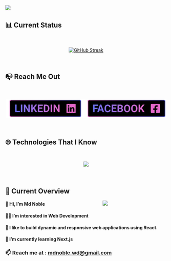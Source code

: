 <a href="https://www.facebook.com/noblerzs"><img  src="https://raw.githubusercontent.com/mdnoble1/mdnoble1/main/assets/banner/noblegithub%20banner1.gif"></a></p>

<!-- ## 👨‍💻 About Me



### Hey, I'm Md Noble, a passionate web developer with a love for building immersive and responsive web applications

### My goal is to make a positive impact in the world of web development.

<br /> -->

## 📊 Current Status

<br />

<p align="center"><a href="https://git.io/streak-stats"><img width="70%" src="https://github-readme-streak-stats.herokuapp.com?user=mdnoble1&theme=react&hide_border=true&background=0d1117&stroke=0D1117&fire=CB6CE6&sideLabels=5868E7&currStreakNum=CB6CE6&ring=CB6CE6&currStreakLabel=CB6CE6&sideNums=5868E7" alt="GitHub Streak" /></a></p>

<!-- <p align="center"><img src="https://github-readme-streak-stats.herokuapp.com?user=mdnoble1&theme=burnt-neon&hide_border=true&border_radius=0" alt="GitHub Streak" /></p> -->

<br />


## 📭 Reach Me Out

<br />

<p align="center"><a href="https://www.linkedin.com/in/mdnoble1"><img height="60" src="https://raw.githubusercontent.com/mdnoble1/mdnoble1/main/assets/buttons/linkedin.png"></a>
<a href="https://www.facebook.com/noblerzs"><img height="60" src="https://raw.githubusercontent.com/mdnoble1/mdnoble1/main/assets/buttons/facebook.png"></a></p>

<br />

## 🌐 Technologies That I Know

<br />

<p align="center">
  <a href="https://skillicons.dev">
    <img src="https://skillicons.dev/icons?i=html,css,tailwind,bootstrap,js,react,nodejs,express,mongo,firebase,git,figma&perline=6" />
  </a>
</p>

<br />

## 👀 Current Overview

<div>
<a href="https://www.facebook.com/noblerzs"><img align="right" src="https://raw.githubusercontent.com/mdnoble1/mdnoble1/main/assets/gif/octodex.gif" width="200"/></a>
</div>

#### 👋 Hi, I’m Md Noble

#### 👨‍💻 I’m interested in Web Development

#### 🤵 I like to build dynamic and responsive web applications using React.

#### 🌱 I’m currently learning Next.js

### 📫 Reach me at : mdnoble.wd@gmail.com
